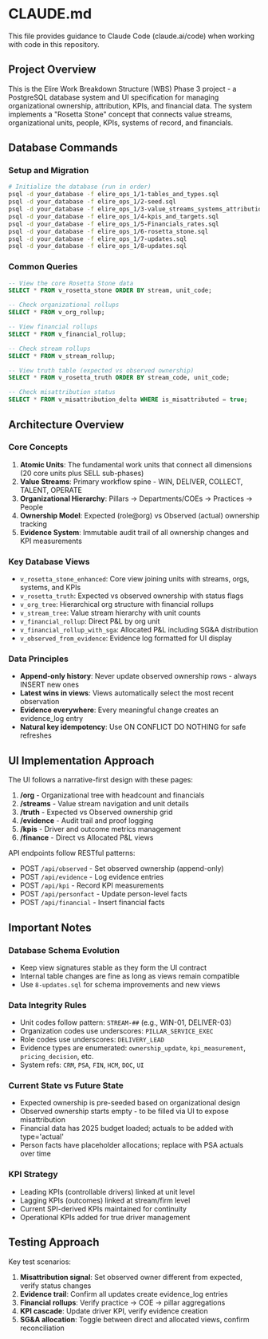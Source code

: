 # CLAUDE.md

This file provides guidance to Claude Code (claude.ai/code) when working with code in this repository.

## Project Overview

This is the Elire Work Breakdown Structure (WBS) Phase 3 project - a PostgreSQL database system and UI specification for managing organizational ownership, attribution, KPIs, and financial data. The system implements a "Rosetta Stone" concept that connects value streams, organizational units, people, KPIs, systems of record, and financials.

## Database Commands

### Setup and Migration
```bash
# Initialize the database (run in order)
psql -d your_database -f elire_ops_1/1-tables_and_types.sql
psql -d your_database -f elire_ops_1/2-seed.sql
psql -d your_database -f elire_ops_1/3-value_streams_systems_attribution.sql
psql -d your_database -f elire_ops_1/4-kpis_and_targets.sql
psql -d your_database -f elire_ops_1/5-Financials_rates.sql
psql -d your_database -f elire_ops_1/6-rosetta_stone.sql
psql -d your_database -f elire_ops_1/7-updates.sql
psql -d your_database -f elire_ops_1/8-updates.sql
```

### Common Queries
```sql
-- View the core Rosetta Stone data
SELECT * FROM v_rosetta_stone ORDER BY stream, unit_code;

-- Check organizational rollups
SELECT * FROM v_org_rollup;

-- View financial rollups
SELECT * FROM v_financial_rollup;

-- Check stream rollups
SELECT * FROM v_stream_rollup;

-- View truth table (expected vs observed ownership)
SELECT * FROM v_rosetta_truth ORDER BY stream_code, unit_code;

-- Check misattribution status
SELECT * FROM v_misattribution_delta WHERE is_misattributed = true;
```

## Architecture Overview

### Core Concepts

1. **Atomic Units**: The fundamental work units that connect all dimensions (20 core units plus SELL sub-phases)
2. **Value Streams**: Primary workflow spine - WIN, DELIVER, COLLECT, TALENT, OPERATE
3. **Organizational Hierarchy**: Pillars → Departments/COEs → Practices → People
4. **Ownership Model**: Expected (role@org) vs Observed (actual) ownership tracking
5. **Evidence System**: Immutable audit trail of all ownership changes and KPI measurements

### Key Database Views

- `v_rosetta_stone_enhanced`: Core view joining units with streams, orgs, systems, and KPIs
- `v_rosetta_truth`: Expected vs observed ownership with status flags
- `v_org_tree`: Hierarchical org structure with financial rollups
- `v_stream_tree`: Value stream hierarchy with unit counts
- `v_financial_rollup`: Direct P&L by org unit
- `v_financial_rollup_with_sga`: Allocated P&L including SG&A distribution
- `v_observed_from_evidence`: Evidence log formatted for UI display

### Data Principles

- **Append-only history**: Never update observed ownership rows - always INSERT new ones
- **Latest wins in views**: Views automatically select the most recent observation
- **Evidence everywhere**: Every meaningful change creates an evidence_log entry
- **Natural key idempotency**: Use ON CONFLICT DO NOTHING for safe refreshes

## UI Implementation Approach

The UI follows a narrative-first design with these pages:

1. **/org** - Organizational tree with headcount and financials
2. **/streams** - Value stream navigation and unit details
3. **/truth** - Expected vs Observed ownership grid
4. **/evidence** - Audit trail and proof logging
5. **/kpis** - Driver and outcome metrics management
6. **/finance** - Direct vs Allocated P&L views

API endpoints follow RESTful patterns:
- POST `/api/observed` - Set observed ownership (append-only)
- POST `/api/evidence` - Log evidence entries
- POST `/api/kpi` - Record KPI measurements
- POST `/api/personfact` - Update person-level facts
- POST `/api/financial` - Insert financial facts

## Important Notes

### Database Schema Evolution
- Keep view signatures stable as they form the UI contract
- Internal table changes are fine as long as views remain compatible
- Use `8-updates.sql` for schema improvements and new views

### Data Integrity Rules
- Unit codes follow pattern: `STREAM-##` (e.g., WIN-01, DELIVER-03)
- Organization codes use underscores: `PILLAR_SERVICE_EXEC`
- Role codes use underscores: `DELIVERY_LEAD`
- Evidence types are enumerated: `ownership_update`, `kpi_measurement`, `pricing_decision`, etc.
- System refs: `CRM`, `PSA`, `FIN`, `HCM`, `DOC`, `UI`

### Current State vs Future State
- Expected ownership is pre-seeded based on organizational design
- Observed ownership starts empty - to be filled via UI to expose misattribution
- Financial data has 2025 budget loaded; actuals to be added with type='actual'
- Person facts have placeholder allocations; replace with PSA actuals over time

### KPI Strategy
- Leading KPIs (controllable drivers) linked at unit level
- Lagging KPIs (outcomes) linked at stream/firm level
- Current SPI-derived KPIs maintained for continuity
- Operational KPIs added for true driver management

## Testing Approach

Key test scenarios:
1. **Misattribution signal**: Set observed owner different from expected, verify status changes
2. **Evidence trail**: Confirm all updates create evidence_log entries
3. **Financial rollups**: Verify practice → COE → pillar aggregations
4. **KPI cascade**: Update driver KPI, verify evidence creation
5. **SG&A allocation**: Toggle between direct and allocated views, confirm reconciliation